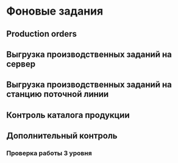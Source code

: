 # Фоновые задания


## Production orders
## Выгрузка производственных заданий на сервер
## Выгрузка производственных заданий на станцию поточной линии


## Контроль каталога продукции



## Дополнительный контроль 

### Проверка работы 3 уровня